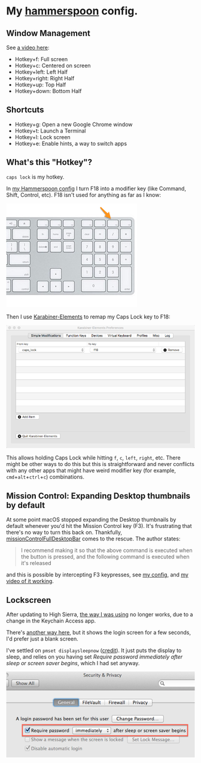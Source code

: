 # My [hammerspoon](http://www.hammerspoon.org/) config.

## Window Management

See [a video here](https://youtu.be/OjS6LqKEPcA):

* Hotkey+f: Full screen
* Hotkey+c: Centered on screen
* Hotkey+left: Left Half
* Hotkey+right: Right Half
* Hotkey+up: Top Half
* Hotkey+down: Bottom Half

## Shortcuts

* Hotkey+g: Open a new Google Chrome window
* Hotkey+t: Launch a Terminal
* Hotkey+l: Lock screen
* Hotkey+e: Enable hints, a way to switch apps

## What's this "Hotkey"?

`caps lock` is my hotkey.

In [my Hammerspoon config](https://github.com/skehlet/hammerspoon/blob/master/init.lua#L45) I turn F18 into a modifier key (like
Command, Shift, Control, etc). F18 isn't used for anything as far as I know:

![F18](apple-wireless-keyboard-numeric.png?raw=true "F18")

Then I use [Karabiner-Elements](https://github.com/tekezo/Karabiner-Elements) to remap my Caps Lock key to F18:

![How to configure Karabiner-Elements](Karabiner-Elements.png?raw=true "How to configure Karabiner-Elements")

This allows holding Caps Lock while hitting `f`, `c`, `left`, `right`, etc. There might be other ways to do this but this is straightforward and never conflicts with any other apps that might have weird modifier key (for example, `cmd`+`alt`+`ctrl`+`c`) combinations.

## Mission Control: Expanding Desktop thumbnails by default

At some point macOS stopped expanding the Desktop thumbnails by default whenever you'd hit the Mission Control key (F3). It's frustrating that there's no way to turn this back on. Thankfully, [missionControlFullDesktopBar](https://github.com/briankendall/missionControlFullDesktopBar) comes to the rescue. The author states:

> I recommend making it so that the above command is executed when the button is pressed, and the following command is executed when it's released

and this is possible by intercepting F3 keypresses, see [my config](https://github.com/skehlet/hammerspoon/blob/master/init.lua#L118), and [my video of it working](https://youtu.be/K0PgxgLWZM4).

## Lockscreen

After updating to High Sierra, [the way I was using](https://apple.stackexchange.com/a/123738) no longer works, due to a change in the Keychain Access app.

There's [another way here](https://stackoverflow.com/a/26492632), but it shows the login screen for a few seconds, I'd prefer just a blank screen.

I've settled on `pmset displaysleepnow` ([credit](https://apple.stackexchange.com/a/111493)). It just puts the display to sleep, and relies on you having
set _Require password immediately after sleep or screen saver begins_, which I had set anyway.

![Require password immediately after sleep or screen saver begins](L851F.png?raw=true "Require password immediately after sleep or screen saver begins")
